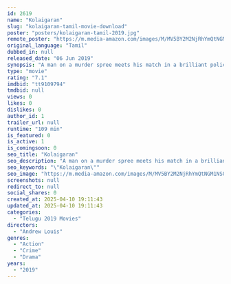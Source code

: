 ```yaml
---
id: 2619
name: "Kolaigaran"
slug: "kolaigaran-tamil-movie-download"
poster: "posters/kolaigaran-tamil-2019.jpg"
remote_poster: "https://m.media-amazon.com/images/M/MV5BY2M2NjRhYmQtNGM1NS00NWVmLWJjODMtMTU3MTg1ZDJmNjgwXkEyXkFqcGdeQXVyMTEzNzg0Mjkx._V1_SX300.jpg"
original_language: "Tamil"
dubbed_in: null
released_date: "06 Jun 2019"
synopsis: "A man on a murder spree meets his match in a brilliant police officer, and a cat-and-mouse game ensues."
type: "movie"
rating: "7.1"
imdbid: "tt9109794"
tmdbid: null
views: 0
likes: 0
dislikes: 0
author_id: 1
trailer_url: null
runtime: "109 min"
is_featured: 0
is_active: 1
is_comingsoon: 0
seo_title: "Kolaigaran"
seo_description: "A man on a murder spree meets his match in a brilliant police officer, and a cat-and-mouse game ensues."
seo_keywords: "\"Kolaigaran\""
seo_image: "https://m.media-amazon.com/images/M/MV5BY2M2NjRhYmQtNGM1NS00NWVmLWJjODMtMTU3MTg1ZDJmNjgwXkEyXkFqcGdeQXVyMTEzNzg0Mjkx._V1_SX300.jpg"
screenshots: null
redirect_to: null
social_shares: 0
created_at: 2025-04-10 19:11:43
updated_at: 2025-04-10 19:11:43
categories:
  - "Telugu 2019 Movies"
directors:
  - "Andrew Louis"
genres:
  - "Action"
  - "Crime"
  - "Drama"
years:
  - "2019"
---
```

